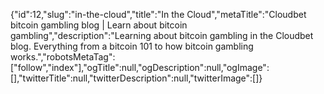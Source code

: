 {"id":12,"slug":"in-the-cloud","title":"In the Cloud","metaTitle":"Cloudbet bitcoin gambling blog | Learn about bitcoin gambling","description":"Learning about bitcoin gambling in the Cloudbet blog. Everything from a bitcoin 101 to how bitcoin gambling works.","robotsMetaTag":["follow","index"],"ogTitle":null,"ogDescription":null,"ogImage":[],"twitterTitle":null,"twitterDescription":null,"twitterImage":[]}
